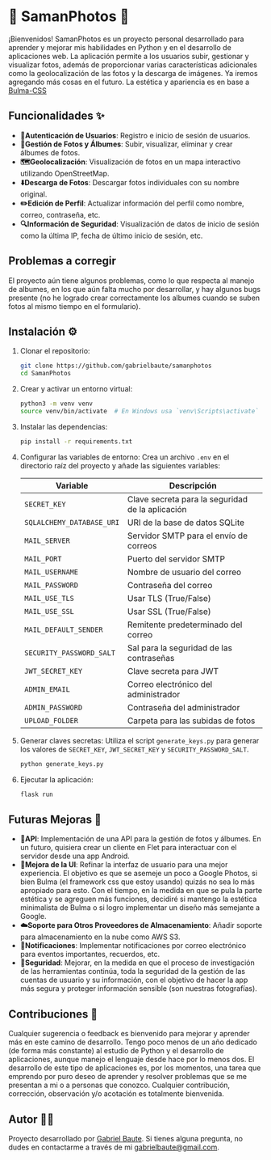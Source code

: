 # 🐍 SamanPhotos 📸

¡Bienvenidos! SamanPhotos es un proyecto personal desarrollado para aprender y mejorar mis habilidades en Python y en el desarrollo de aplicaciones web. La aplicación permite a los usuarios subir, gestionar y visualizar fotos, además de proporcionar varias características adicionales como la geolocalización de las fotos y la descarga de imágenes. Ya iremos agregando más cosas en el futuro. La estética y apariencia es en base a [Bulma-CSS](https://bulma.io/)

## Funcionalidades ✨

- **🔐Autenticación de Usuarios**: Registro e inicio de sesión de usuarios.
- **📁Gestión de Fotos y Álbumes**: Subir, visualizar, eliminar y crear álbumes de fotos.
- **🗺️Geolocalización**: Visualización de fotos en un mapa interactivo utilizando OpenStreetMap.
- **⬇️Descarga de Fotos**: Descargar fotos individuales con su nombre original.
- **✏️Edición de Perfil**: Actualizar información del perfil como nombre, correo, contraseña, etc.
- **🔍Información de Seguridad**: Visualización de datos de inicio de sesión como la última IP, fecha de último inicio de sesión, etc.

## Problemas a corregir

El proyecto aún tiene algunos problemas, como lo que respecta al manejo de albumes, en los que aún falta mucho por desarrollar, y hay algunos bugs presente (no he logrado crear correctamente los albumes cuando se suben fotos al mismo tiempo en el formulario). 

## Instalación ⚙️

1. Clonar el repositorio:
   ```bash
   git clone https://github.com/gabrielbaute/samanphotos
   cd SamanPhotos
   ```

2. Crear y activar un entorno virtual:
   ```bash
   python3 -m venv venv
   source venv/bin/activate  # En Windows usa `venv\Scripts\activate`
   ```

3. Instalar las dependencias:
   ```bash
   pip install -r requirements.txt
   ```

4. Configurar las variables de entorno:
   Crea un archivo `.env` en el directorio raíz del proyecto y añade las siguientes variables:
   
   | Variable | Descripción |
   |----------|-------------|
   | `SECRET_KEY` | Clave secreta para la seguridad de la aplicación |
   | `SQLALCHEMY_DATABASE_URI` | URI de la base de datos SQLite |
   | `MAIL_SERVER` | Servidor SMTP para el envío de correos |
   | `MAIL_PORT` | Puerto del servidor SMTP |
   | `MAIL_USERNAME` | Nombre de usuario del correo |
   | `MAIL_PASSWORD` | Contraseña del correo |
   | `MAIL_USE_TLS` | Usar TLS (True/False) |
   | `MAIL_USE_SSL` | Usar SSL (True/False) |
   | `MAIL_DEFAULT_SENDER` | Remitente predeterminado del correo |
   | `SECURITY_PASSWORD_SALT` | Sal para la seguridad de las contraseñas |
   | `JWT_SECRET_KEY` | Clave secreta para JWT |
   | `ADMIN_EMAIL` | Correo electrónico del administrador |
   | `ADMIN_PASSWORD` | Contraseña del administrador |
   | `UPLOAD_FOLDER` | Carpeta para las subidas de fotos |

5. Generar claves secretas:
   Utiliza el script `generate_keys.py` para generar los valores de `SECRET_KEY`, `JWT_SECRET_KEY` y `SECURITY_PASSWORD_SALT`.
   ```bash
   python generate_keys.py
   ```

6. Ejecutar la aplicación:
   ```bash
   flask run
   ```

## Futuras Mejoras 🚀

- **🔌API**: Implementación de una API para la gestión de fotos y álbumes. En un futuro, quisiera crear un cliente en Flet para interactuar con el servidor desde una app Android.
- **💄Mejora de la UI**: Refinar la interfaz de usuario para una mejor experiencia. El objetivo es que se asemeje un poco a Google Photos, si bien Bulma (el framework css que estoy usando) quizás no sea lo más apropiado para esto. Con el tiempo, en la medida en que se pula la parte estética y se agreguen más funciones, decidiré si mantengo la estética minimalista de Bulma o si logro implementar un diseño más semejante a Google.
- **☁️Soporte para Otros Proveedores de Almacenamiento**: Añadir soporte para almacenamiento en la nube como AWS S3.
- **🔔Notificaciones**: Implementar notificaciones por correo electrónico para eventos importantes, recuerdos, etc.
- **🔐Seguridad**: Mejorar, en la medida en que el proceso de investigación de las herramientas continúa, toda la seguridad de la gestión de las cuentas de usuario y su información, con el objetivo de hacer la app más segura y proteger información sensible (son nuestras fotografías).

## Contribuciones 🙌

Cualquier sugerencia o feedback es bienvenido para mejorar y aprender más en este camino de desarrollo. Tengo poco menos de un año dedicado (de forma más constante) al estudio de Python y el desarrollo de aplicaciones, aunque manejo el lenguaje desde hace por lo menos dos. El desarrollo de este tipo de aplicaciones es, por los momentos, una tarea que emprendo por puro deseo de aprender y resolver problemas que se me presentan a mi o a personas que conozco. Cualquier contribución, corrección, observación y/o acotación es totalmente bienvenida.

## Autor 🧑‍💻

Proyecto desarrollado por [Gabriel Baute](https://github.com/gabrielbaute). Si tienes alguna pregunta, no dudes en contactarme a través de mi [gabrielbaute@gmail.com](mailto:gabrielbaute@gmail.com).